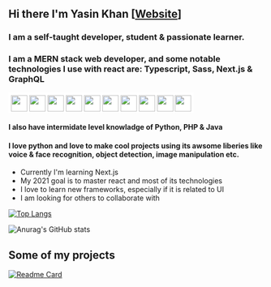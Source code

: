 ## Hi there I'm Yasin Khan [<a href="https://pixicodes.com/">Website</a>]

### I am a self-taught developer, student & passionate learner.

### I am a MERN stack web developer, and some notable technologies I use with react are: Typescript, Sass, Next.js & GraphQL

<div style="background-color:white; max-width:fit-content; padding: 5px 5px 0 5px; margin:15px 0;">
<img height="32" width="32" src="https://cdn.jsdelivr.net/npm/simple-icons@v5/icons/react.svg" />
<img height="32" width="32" src="https://cdn.jsdelivr.net/npm/simple-icons@v5/icons/nodedotjs.svg" />
<img height="32" width="32" src="https://cdn.jsdelivr.net/npm/simple-icons@v5/icons/mongodb.svg" />
<img height="32" width="32" src="https://cdn.jsdelivr.net/npm/simple-icons@v5/icons/express.svg" />
<img height="32" width="32" src="https://cdn.jsdelivr.net/npm/simple-icons@v5/icons/tsnode.svg" />
<img height="32" width="32" src="https://cdn.jsdelivr.net/npm/simple-icons@v5/icons/sass.svg" />
<img height="32" width="32" src="https://cdn.jsdelivr.net/npm/simple-icons@v5/icons/firebase.svg" />
<img height="32" width="32" src="https://cdn.jsdelivr.net/npm/simple-icons@v5/icons/graphql.svg" />
<img height="32" width="32" src="https://cdn.jsdelivr.net/npm/simple-icons@v5/icons/nextdotjs.svg" />
<img height="32" width="32" src="https://cdn.jsdelivr.net/npm/simple-icons@v5/icons/webpack.svg" />
</div>

#### I also have intermidate level knowladge of Python, PHP & Java

#### I love python and love to make cool projects using its awsome liberies like voice & face recognition, object detection, image manipulation etc.

<!-- Wild-Hound tsnode-->
<ul>
<li>Currently I'm learning Next.js</li>
<li>My 2021 goal is to master react and most of its technologies</li>
<li>I love to learn new frameworks, especially if it is related to UI</li>
<li>I am looking for others to collaborate with</li>
</ul>




[![Top Langs](https://github-readme-stats.vercel.app/api/top-langs/?username=Wild-Hound&hide=html,css&theme=tokyonight&layout=compact)](https://github.com/anuraghazra/github-readme-stats)

![Anurag's GitHub stats](https://github-readme-stats.vercel.app/api?username=Wild-Hound&count_private=true&show_icons=true&theme=tokyonight)

## Some of my projects

[![Readme Card](https://github-readme-stats.vercel.app/api/pin/?username=Wild-Hound&repo=doctorV2&theme=tokyonight)](https://github.com/anuraghazra/github-readme-stats)
